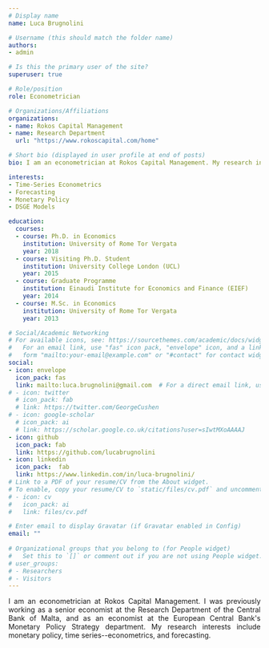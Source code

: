 ```yaml
---
# Display name
name: Luca Brugnolini

# Username (this should match the folder name)
authors:
- admin

# Is this the primary user of the site?
superuser: true

# Role/position
role: Econometrician

# Organizations/Affiliations
organizations:
- name: Rokos Capital Management
- name: Research Department
  url: "https://www.rokoscapital.com/home"

# Short bio (displayed in user profile at end of posts)
bio: I am an econometrician at Rokos Capital Management. My research interests include monetary policy, time series--econometrics, and forecasting.

interests:
- Time-Series Econometrics
- Forecasting
- Monetary Policy
- DSGE Models

education:
  courses:
  - course: Ph.D. in Economics
    institution: University of Rome Tor Vergata
    year: 2018
  - course: Visiting Ph.D. Student
    institution: University College London (UCL)
    year: 2015
  - course: Graduate Programme
    institution: Einaudi Institute for Economics and Finance (EIEF)
    year: 2014
  - course: M.Sc. in Economics
    institution: University of Rome Tor Vergata
    year: 2013

# Social/Academic Networking
# For available icons, see: https://sourcethemes.com/academic/docs/widgets/#icons
#   For an email link, use "fas" icon pack, "envelope" icon, and a link in the
#   form "mailto:your-email@example.com" or "#contact" for contact widget.
social:
- icon: envelope
  icon_pack: fas
  link: mailto:luca.brugnolini@gmail.com  # For a direct email link, use "mailto:test@example.org".
# - icon: twitter
  # icon_pack: fab
  # link: https://twitter.com/GeorgeCushen
# - icon: google-scholar
  # icon_pack: ai
  # link: https://scholar.google.co.uk/citations?user=sIwtMXoAAAAJ
- icon: github
  icon_pack: fab
  link: https://github.com/lucabrugnolini
- icon: linkedin
  icon_pack:  fab
  link: https://www.linkedin.com/in/luca-brugnolini/
# Link to a PDF of your resume/CV from the About widget.
# To enable, copy your resume/CV to `static/files/cv.pdf` and uncomment the lines below.  
# - icon: cv
#   icon_pack: ai
#   link: files/cv.pdf

# Enter email to display Gravatar (if Gravatar enabled in Config)
email: ""
  
# Organizational groups that you belong to (for People widget)
#   Set this to `[]` or comment out if you are not using People widget.  
# user_groups:
# - Researchers
# - Visitors
---
```


<p style='text-align: justify;'>I am an econometrician at Rokos Capital Management. I was previously working as a senior economist at the Research Department of the Central Bank of Malta, and as an economist at the European Central Bank's Monetary Policy Strategy department. My research interests include monetary policy, time series--econometrics, and forecasting.</p>
